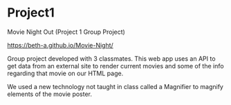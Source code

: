 # Project1
Movie Night Out (Project 1 Group Project)

https://beth-a.github.io/Movie-Night/
 
 Group project developed with 3 classmates.  This web app uses an API to get data from an external site to render current movies and some of the info regarding that movie on our HTML page.
 
 We used a new technology not taught in class called a Magnifier to magnify elements of the movie poster.
